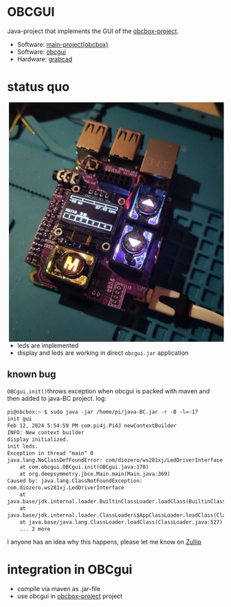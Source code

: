 # OBCGUI
Java-project that implements the GUI of the [obcbox-project](https://github.com/kokospalme/java-BC).
* Software: [main-project(obcbox)](https://github.com/kokospalme/java-BC)
* Software: [obcgui](https://github.com/kokospalme/obcgui/)
* Hardware: [grabcad](https://grabcad.com/library/obcbox-enclosure-v1-0-1)

# status quo
<a href=""><img align="right" alt="hardware20240212" src="doc/hardware20240212.jpg" width="500"></a>
- leds are implemented
- display and leds are working in direct ```obcgui.jar``` application
## known bug
```OBCgui.init()```throws exception when obcgui is packed with maven and then added to java-BC project. log:
```
pi@obcbox:~ $ sudo java -jar /home/pi/java-BC.jar -r -B -l=-17
init gui
Feb 12, 2024 5:54:59 PM com.pi4j.Pi4J newContextBuilder
INFO: New context builder
display initialized.
init leds.
Exception in thread "main" 0
java.lang.NoClassDefFoundError: com/diozero/ws281xj/LedDriverInterface
	at com.obcgui.OBCgui.init(OBCgui.java:170)
	at org.deepsymmetry.jbce.Main.main(Main.java:369)
Caused by: java.lang.ClassNotFoundException: com.diozero.ws281xj.LedDriverInterface
	at java.base/jdk.internal.loader.BuiltinClassLoader.loadClass(BuiltinClassLoader.java:581)
	at java.base/jdk.internal.loader.ClassLoaders$AppClassLoader.loadClass(ClassLoaders.java:178)
	at java.base/java.lang.ClassLoader.loadClass(ClassLoader.java:527)
	... 2 more
```
I anyone has an idea why this happens, please let me know on [Zullip](https://deep-symmetry.zulipchat.com/#narrow/stream/275322-beat-link-trigger/topic/Orange.20pi.20zero.202.20.2B.20UI.3F)

# integration in OBCgui
* compile via maven as .jar-file
* use obcgui in [obcbox-project](https://github.com/kokospalme/java-BC) project
